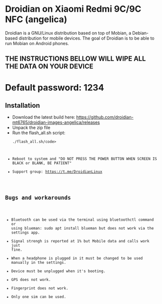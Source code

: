 Droidian on Xiaomi Redmi 9C/9C NFC (angelica)
========

Droidian is a GNU/Linux distribution based on top of Mobian, a Debian-based distribution for mobile devices. The goal of Droidian is to be able to run Mobian on Android phones.

## THE INSTRUCTIONS BELLOW WILL WIPE ALL THE DATA ON YOUR DEVICE

# Default password: 1234

## Installation
 * Download the latest build here: https://github.com/droidian-mt6765/droidian-images-angelica/releases
 * Unpack the zip file
 * Run the flash_all.sh script:
    <pre><code>./flash_all.sh/code></pre>
 * Reboot to system and "DO NOT PRESS THE POWER BUTTON WHEN SCREEN IS BLACK or BLANK, BE PATIENT"
 * Support group: https://t.me/DroidianLinux

## Bugs and workarounds
* Bluetooth can be used via the terminal using bluetoothctl command or using blueman: sudo apt install blueman but does not work via the settings app.
* Signal strengh is reported at 1% but Mobile data and calls work just fine.
* When a headphone is plugged in it must be changed to be used manually in the settings.
* Device must be unplugged when it's booting.
* GPS does not work.
* Fingerprint does not work.
* Only one sim can be used.
